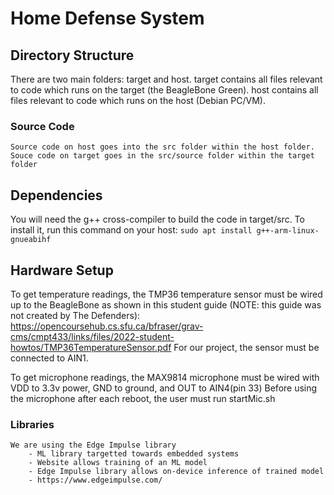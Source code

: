# Home Defense System

## Directory Structure
There are two main folders: target and host.
target contains all files relevant to code which runs on the target (the BeagleBone Green).
host contains all files relevant to code which runs on the host (Debian PC/VM).
### Source Code
    Source code on host goes into the src folder within the host folder.
    Souce code on target goes in the src/source folder within the target folder


## Dependencies
You will need the g++ cross-compiler to build the code in target/src. To install it, run this command on your host:
`sudo apt install g++-arm-linux-gnueabihf`

## Hardware Setup
To get temperature readings, the TMP36 temperature sensor must be wired up to the BeagleBone as shown in this student guide (NOTE: this guide was not created by The Defenders): https://opencoursehub.cs.sfu.ca/bfraser/grav-cms/cmpt433/links/files/2022-student-howtos/TMP36TemperatureSensor.pdf
For our project, the sensor must be connected to AIN1.

To get microphone readings, the MAX9814 microphone must be wired with VDD to 3.3v power, GND to ground, and OUT to AIN4(pin 33)
Before using the microphone after each reboot, the user must run startMic.sh

### Libraries
    We are using the Edge Impulse library
        - ML library targetted towards embedded systems
        - Website allows training of an ML model
        - Edge Impulse library allows on-device inference of trained model
        - https://www.edgeimpulse.com/
